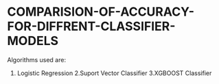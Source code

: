 # COMPARISION-OF-ACCURACY-FOR-DIFFRENT-CLASSIFIER-MODELS
Algorithms used are:
1. Logistic Regression
2.Suport Vector Classifier
3.XGBOOST Classifier
